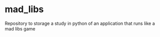 # mad_libs
Repository to storage a study in python of an application that runs like a mad libs game
